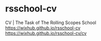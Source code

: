 # rsschool-cv
CV | The Task of The Rolling Scopes School  
https://wixhub.github.io/rsschool-cv   
https://wixhub.github.io/rsschool-cv/cv    